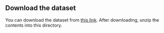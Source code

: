## Download the dataset
You can download the dataset from [this link](<https://www.kaggle.com/datasets/alexignatov/the-expanded-groove-midi-dataset/data>).
After downloading, unzip the contents into this directory.